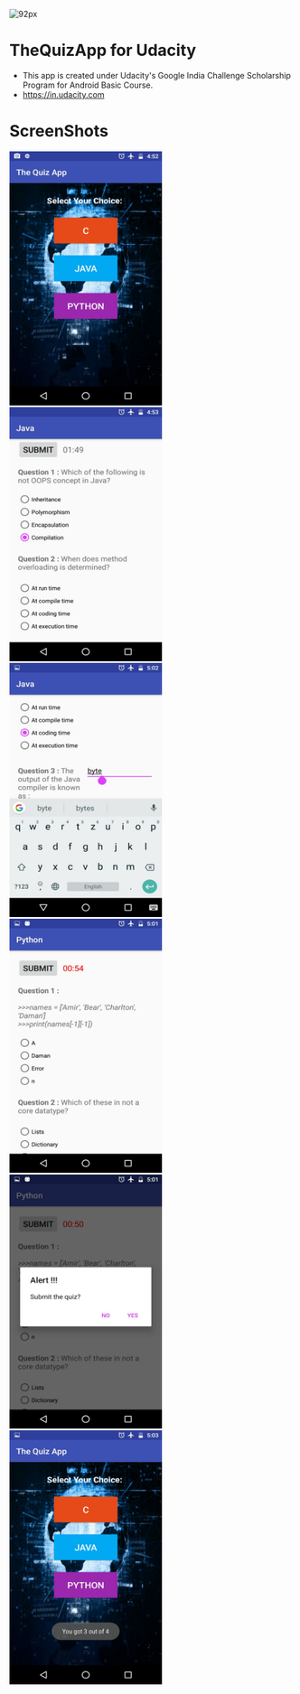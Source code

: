 ![92px](https://user-images.githubusercontent.com/38810169/40013797-6b981c46-57d0-11e8-9a89-e943f404832e.png)

# TheQuizApp for Udacity
* This app is created under Udacity's Google India Challenge Scholarship Program for Android Basic Course.
* https://in.udacity.com


# ScreenShots

<img src="Screenshots/IMG-20180405-WA0015.jpg" height = "450" width="270">  <img src="Screenshots/IMG-20180405-WA0017.jpg" height = "450" width="270"> <img src="Screenshots/IMG-20180405-WA0014.jpg" height = "450" width="270">
<img src="Screenshots/IMG-20180405-WA0011.jpg" height = "450" width="270"> <img src="Screenshots/IMG-20180405-WA0012.jpg" height = "450" width="270"> <img src="Screenshots/IMG-20180405-WA0016.jpg" height = "450" width="270"> 
